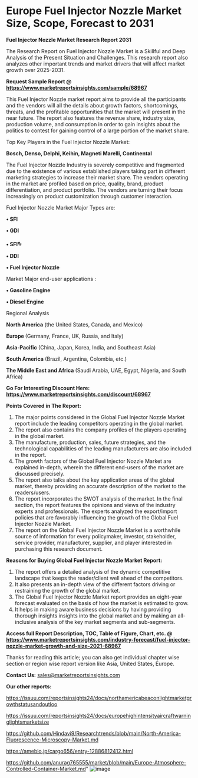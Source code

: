 # Europe Fuel Injector Nozzle Market Size, Scope, Forecast to 2031

<strong>Fuel Injector Nozzle Market Research Report 2031</strong>

The Research Report on Fuel Injector Nozzle Market is a Skillful and Deep Analysis of the Present Situation and Challenges. This research report also analyzes other important trends and market drivers that will affect market growth over 2025-2031.

<strong>Request Sample Report @ <a href=https://www.marketreportsinsights.com/sample/68967>https://www.marketreportsinsights.com/sample/68967</a></strong>

This Fuel Injector Nozzle market report aims to provide all the participants and the vendors will all the details about growth factors, shortcomings, threats, and the profitable opportunities that the market will present in the near future. The report also features the revenue share, industry size, production volume, and consumption in order to gain insights about the politics to contest for gaining control of a large portion of the market share.

Top Key Players in the Fuel Injector Nozzle Market:

<strong>Bosch, Denso, Delphi, Keihin, Magneti Marelli, Continental</strong>

The Fuel Injector Nozzle Industry is severely competitive and fragmented due to the existence of various established players taking part in different marketing strategies to increase their market share. The vendors operating in the market are profiled based on price, quality, brand, product differentiation, and product portfolio. The vendors are turning their focus increasingly on product customization through customer interaction.

Fuel Injector Nozzle Market Major Types are:

<strong>• SFI

• GDI

• SFIᠲ

• DDI

• Fuel Injector Nozzle</strong>

Market Major end-user applications :

<strong>• Gasoline Engine

• Diesel Engine</strong>

Regional Analysis

</u><strong><b>North America</b></strong> (the United States, Canada, and Mexico)

<strong><b>Europe </b></strong>(Germany, France, UK, Russia, and Italy)

<strong><b>Asia-Pacific</b></strong> (China, Japan, Korea, India, and Southeast Asia)

<strong><b>South America</b></strong> (Brazil, Argentina, Colombia, etc.)

<strong><b>The Middle East and Africa</b></strong> (Saudi Arabia, UAE, Egypt, Nigeria, and South Africa)

<strong>Go For Interesting Discount Here: <a href=https://www.marketreportsinsights.com/discount/68967>https://www.marketreportsinsights.com/discount/68967</a></strong>

<strong>Points Covered in The Report:</strong>
<ol>
  <li>The major points considered in the Global Fuel Injector Nozzle Market report include the leading competitors operating in the global market.</li>
  <li>The report also contains the company profiles of the players operating in the global market.</li>
  <li>The manufacture, production, sales, future strategies, and the technological capabilities of the leading manufacturers are also included in the report.</li>
  <li>The growth factors of the Global Fuel Injector Nozzle Market are explained in-depth, wherein the different end-users of the market are discussed precisely.</li>
  <li>The report also talks about the key application areas of the global market, thereby providing an accurate description of the market to the readers/users.</li>
  <li>The report incorporates the SWOT analysis of the market. In the final section, the report features the opinions and views of the industry experts and professionals. The experts analyzed the export/import policies that are favorably influencing the growth of the Global Fuel Injector Nozzle Market.</li>
  <li>The report on the Global Fuel Injector Nozzle Market is a worthwhile source of information for every policymaker, investor, stakeholder, service provider, manufacturer, supplier, and player interested in purchasing this research document.</li>
</ol>
<strong>Reasons for Buying Global Fuel Injector Nozzle Market Report:</strong>

<ol>
  <li>The report offers a detailed analysis of the dynamic competitive landscape that keeps the reader/client well ahead of the competitors.</li>
  <li>It also presents an in-depth view of the different factors driving or restraining the growth of the global market.</li>
  <li>The Global Fuel Injector Nozzle Market report provides an eight-year forecast evaluated on the basis of how the market is estimated to grow.</li>
  <li>It helps in making aware business decisions by having providing thorough insights insights into the global market and by making an all-inclusive analysis of the key market segments and sub-segments.</li>
</ol>
<strong>Access full Report Description, TOC, Table of Figure, Chart, etc. @ <a href=https://www.marketreportsinsights.com/industry-forecast/fuel-injector-nozzle-market-growth-and-size-2021-68967>https://www.marketreportsinsights.com/industry-forecast/fuel-injector-nozzle-market-growth-and-size-2021-68967</a></strong>


Thanks for reading this article; you can also get individual chapter wise section or region wise report version like Asia, United States, Europe.

<strong>Contact Us:</strong>
sales@marketreportsinsights.com

<strong>Our other reports:</strong>

<a href=https://issuu.com/reportsinsights24/docs/northamericabeaconlightmarketgrowthstatusandoutloo>https://issuu.com/reportsinsights24/docs/northamericabeaconlightmarketgrowthstatusandoutloo</a>

<a href=https://issuu.com/reportsinsights24/docs/europehighintensityaircraftwarninglightsmarketsize>https://issuu.com/reportsinsights24/docs/europehighintensityaircraftwarninglightsmarketsize</a>

<a href=https://github.com/Hindavi9/Researchtrends/blob/main/North-America-Fluorescence-Microscopy-Market.md>https://github.com/Hindavi9/Researchtrends/blob/main/North-America-Fluorescence-Microscopy-Market.md</a>

<a href=https://ameblo.jp/cargo656/entry-12886812412.html>https://ameblo.jp/cargo656/entry-12886812412.html</a>

<a href=https://github.com/anurag765555/market/blob/main/Europe-Atmosphere-Controlled-Container-Market.md>https://github.com/anurag765555/market/blob/main/Europe-Atmosphere-Controlled-Container-Market.md</a>"
![image](https://github.com/user-attachments/assets/78298ed7-1521-491f-8283-a9a7dfd4c3b0)
